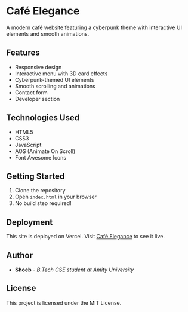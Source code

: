 # Café Elegance

A modern café website featuring a cyberpunk theme with interactive UI elements and smooth animations.

## Features

- Responsive design
- Interactive menu with 3D card effects
- Cyberpunk-themed UI elements
- Smooth scrolling and animations
- Contact form
- Developer section

## Technologies Used

- HTML5
- CSS3
- JavaScript
- AOS (Animate On Scroll)
- Font Awesome Icons

## Getting Started

1. Clone the repository
2. Open `index.html` in your browser
3. No build step required!

## Deployment

This site is deployed on Vercel. Visit [Café Elegance](#) to see it live.

## Author

- **Shoeb** - *B.Tech CSE student at Amity University*

## License

This project is licensed under the MIT License. 